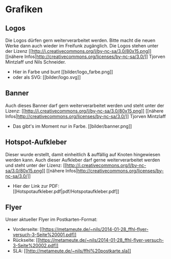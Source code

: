 # Grafiken

## Logos
Die Logos dürfen gern weiterverarbeitet werden. Bitte macht die neuen Werke dann auch wieder im Freifunk zugänglich.
Die Logos stehen unter der Lizenz [[http://i.creativecommons.org/l/by-nc-sa/3.0/80x15.png]] [[nähere Infos|http://creativecommons.org/licenses/by-nc-sa/3.0/]] Tjorven Mintzlaff und Nils Schneider.

* Hier in Farbe und bunt
[[bilder/logo_farbe.png]]
* oder als SVG: [[bilder/logo.svg]]

## Banner
Auch dieses Banner darf gern weiterverarbeitet werden und steht unter der Lizenz: [[http://i.creativecommons.org/l/by-nc-sa/3.0/80x15.png]] [[nähere Infos|http://creativecommons.org/licenses/by-nc-sa/3.0/]] Tjorven Mintzlaff

* Das gibt's im Moment nur in Farbe.
[[bilder/banner.png]]

## Hotspot-Aufkleber
Dieser wurde erstellt, damit einheitlich & auffällig auf Knoten hingewiesen werden kann.
Auch dieser Aufkleber darf gerne weiterverarbeitet werden und steht unter der Lizenz: [[http://i.creativecommons.org/l/by-nc-sa/3.0/80x15.png]] [[nähere Infos|http://creativecommons.org/licenses/by-nc-sa/3.0/]]

* Hier der Link zur PDF:
[[Hotspotaufkleber.pdf|pdf/Hotspotaufkleber.pdf]]

## Flyer

Unser aktueller Flyer im Postkarten-Format:

* Vorderseite: [[https://metameute.de/~nils/2014-01-28_ffhl-flyer-versuch-3-Seite%20001.pdf]]
* Rückseite: [[https://metameute.de/~nils/2014-01-28_ffhl-flyer-versuch-3-Seite%20002.pdf]]
* SLA: [[http://metameute.de/~nils/ffhl%20postkarte.sla]]